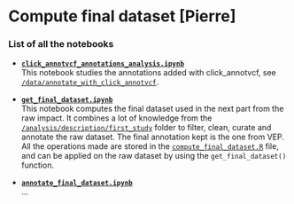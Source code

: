 # Compute final dataset [Pierre] 

### List of all the notebooks

* **[`click_annotvcf_annotations_analysis.ipynb`](https://github.com/ElsaB/impact-annotator/blob/master/analysis/description/compute_final_dataset/click_annotvcf_annotations_analysis.ipynb)**  
This notebook studies the annotations added with click_annotvcf, see [`/data/annotate_with_click_annotvcf`](https://github.com/ElsaB/impact-annotator/tree/master/data/annotate_with_click_annotvcf).  

* **[`get_final_dataset.ipynb`](https://github.com/ElsaB/impact-annotator/blob/master/analysis/description/compute_final_dataset/get_final_dataset.ipynb)**  
This notebook computes the final dataset used in the next part from the raw impact. It combines a lot of knowledge from the [`/analysis/description/first_study`](https://github.com/ElsaB/impact-annotator/blob/master/analysis/description/first_study) folder to filter, clean, curate and annotate the raw dataset. The final annotation kept is the one from VEP. All the operations made are stored in the [`compute_final_dataset.R`](https://github.com/ElsaB/impact-annotator/blob/master/data/utils/compute_final_dataset.R) file, and can be applied on the raw dataset by using the `get_final_dataset()` function.

* **[`annotate_final_dataset.ipynb`](https://github.com/ElsaB/impact-annotator/blob/master/analysis/description/compute_final_dataset/annotate_final_dataset.ipynb)**  
...